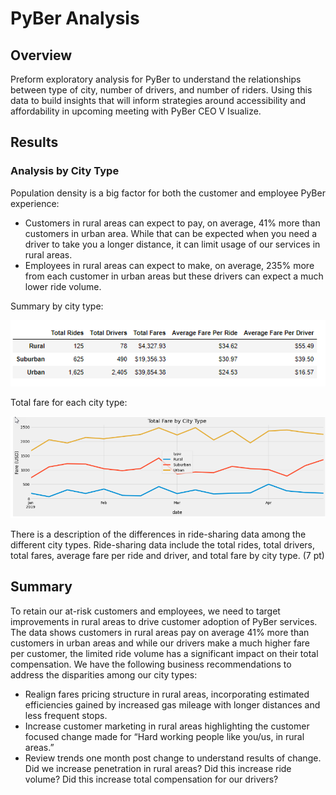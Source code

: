 # PyBer Analysis

## Overview

Preform exploratory analysis for PyBer to understand the relationships between type of city, number of drivers, and number of riders. Using this data to build insights that will inform strategies around accessibility and affordability in upcoming meeting with PyBer CEO V Isualize. 

## Results

### Analysis by City Type

Population density is a big factor for both the customer and employee PyBer experience:
 - Customers in rural areas can expect to pay, on average, 41% more than customers in urban area. While that can be expected when you need a driver to take you a longer distance, it can limit usage of our services in rural areas.
 - Employees in rural areas can expect to make, on average, 235% more from each customer in urban areas but these drivers can expect a much lower ride volume.

Summary by city type:

![city_types_summary](https://github.com/krisnagoda/PyBer_Analysis/blob/6d3cd89cecef5b7c3513b257bb27582f3a384af5/Resources/city_types_summary_v2.png)

Total fare for each city type:

![total_fares_by_city](https://github.com/krisnagoda/PyBer_Analysis/blob/e511a5b94b265687ab5f1af91c4bed9865b633d6/Resources/total_fares_by_city.png)
 

There is a description of the differences in ride-sharing data among the different city types. Ride-sharing data include the total rides, total drivers, total fares, average fare per ride and driver, and total fare by city type. (7 pt)

## Summary

To retain our at-risk customers and employees, we need to target improvements in rural areas to drive customer adoption of PyBer services. The data shows customers in rural areas pay on average 41% more than customers in urban areas and while our drivers make a much higher fare per customer, the limited ride volume has a significant impact on their total compensation. We have the following business recommendations to address the disparities among our city types:
-	Realign fares pricing structure in rural areas, incorporating estimated efficiencies gained by increased gas mileage with longer distances and less frequent stops.
-	Increase customer marketing in rural areas highlighting the customer focused change made for “Hard working people like you/us, in rural areas.”
-	Review trends one month post change to understand results of change. Did we increase penetration in rural areas? Did this increase ride volume? Did this increase total compensation for our drivers?

